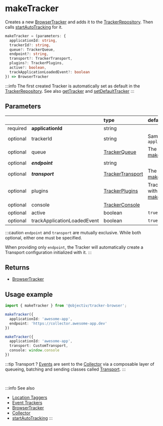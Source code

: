 # makeTracker

Creates a new [BrowserTracker](/tracking/browser/api-reference/general/BrowserTracker.md) and adds it to the [TrackerRepository](/tracking/browser/api-reference/core/TrackerRepository.md). Then calls [startAutoTracking](/tracking/browser/api-reference/general/startAutoTracking.md) for it.

```typescript
makeTracker = (parameters: {
  applicationId: string,
  trackerId?: string,
  queue?: TrackerQueue,
  endpoint?: string,
  transport?: TrackerTransport,
  plugins?: TrackerPlugins,
  active?: boolean,
  trackApplicationLoadedEvent?: boolean
}) => BrowserTracker
```

:::info
The first created Tracker is automatically set as default in the [TrackerRepository](/tracking/browser/api-reference/core/TrackerRepository.md). See also [getTracker](/tracking/browser/api-reference/general/getTracker.md) and [setDefaultTracker](/tracking/browser/api-reference/general/setDefaultTracker.md)
:::

## Parameters
|          |                             | type                                                                 | default value
| :-:      | :--                         | :--                                                                  | :--           
| required | **applicationId**           | string                                                               |
| optional | trackerId                   | string                                                               | Same value as `applicationId`
| optional | queue                       | [TrackerQueue](/tracking/browser/api-reference/core/TrackerQueue.md)         | The result of [makeDefaultQueue](/tracking/browser/api-reference/common/factories/makeDefaultQueue.md)
| optional | **_endpoint_**              | string                                                               |
| optional | **_transport_**             | [TrackerTransport](/tracking/browser/api-reference/core/TrackerTransport.md) | The result of [makeDefaultTransport](/tracking/browser/api-reference/common/factories/makeDefaultTransport.md)
| optional | plugins                     | [TrackerPlugins](/tracking/browser/api-reference/core/TrackerPlugins.md)     | TrackerPlugins initiated with the result of [makeDefaultPluginsList](/tracking/browser/api-reference/common/factories/makeDefaultPluginsList.md)
| optional | console                     | [TrackerConsole](/tracking/browser/api-reference/core/TrackerConsole.md)     |
| optional | active                      | boolean                                                              | `true`
| optional | trackApplicationLoadedEvent | boolean                                                              | `true`

:::caution
`endpoint` and `transport` are mutually exclusive. While both optional, either one must be specified.

When providing only `endpoint`, the Tracker will automatically create a Transport configuration initialized with it.
:::

## Returns
 - [BrowserTracker](/tracking/browser/api-reference/general/BrowserTracker.md)

## Usage example

```typescript jsx
import { makeTracker } from '@objectiv/tracker-browser';
```

```typescript jsx
makeTracker({
  applicationId: 'awesome-app',
  endpoint: 'https://collector.awesome-app.dev' 
})
```

```typescript jsx
makeTracker({
  applicationId: 'awesome-app',
  transport: CustomTransport,
  console: window.console
})
```

:::tip Transport ?
[Events](/taxonomy/reference/events/overview.md) are sent to the [Collector](/tracking/collector/introduction.md) via a composable layer of queueing, batching and sending classes called [Transport](#TODO). 
:::

<br />

:::info See also
- [Location Taggers](/tracking/browser/api-reference/locationTaggers/overview.md) 
- [Event Trackers](/tracking/browser/api-reference/eventTrackers/overview.md)
- [BrowserTracker](/tracking/browser/api-reference/general/BrowserTracker.md)
- [Collector](/tracking/collector/introduction.md)
- [startAutoTracking](/tracking/browser/api-reference/general/startAutoTracking.md)
:::
